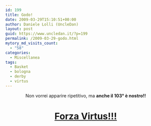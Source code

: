 ```yaml
---
id: 199
title: Godo!
date: 2009-03-29T15:10:51+00:00
author: Daniele Lolli (UncleDan)
layout: post
guid: https://www.uncledan.it/?p=199
permalink: /2009-03-29-godo.html
mytory_md_visits_count:
  - "58"
categories:
  - Miscellanea
tags:
  - Basket
  - bologna
  - derby
  - virtus
---
```

<p style="text-align: center;">
  Non vorrei apparire ripetitivo, ma <strong>anche il 103° è nostro!!</strong>
</p>

<p style="text-align: center;">
  <h1 style="text-align: center;">
    <a href="http://www.virtus.it/" target="_blank">Forza Virtus!!!</a>
  </h1>